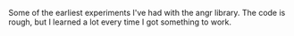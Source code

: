 Some of the earliest experiments I've had with the angr library. The code is rough, but I learned a lot every time I got something to work.
